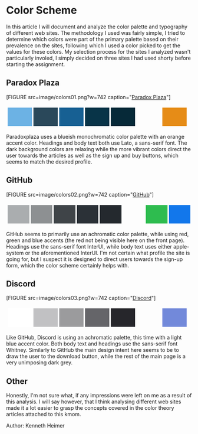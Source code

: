 ---
---
Color Scheme
=========================

In this article I will document and analyze the color palette and typography of different web sites. The methodology I used was fairly simple, I tried to determine which colors were part of the primary palette based on their prevalence on the sites, following which I used a color picked to get the values for these colors. My selection process for the sites I analyzed wasn't particularly involed, I simply decided on three sites I had used shorty before starting the assignment.

Paradox Plaza
-----------------------

[FIGURE src=image/colors01.png?w=742 caption="[Paradox Plaza](https://forum.paradoxplaza.com 'Paradox Plaza')"]

<table style="border-spacing: 4px; border-collapse: separate">
	<tr>
		<td style="height: 50px; width: 50px; background-color: #6cb2e4">
		<td style="height: 50px; width: 50px; background-color: #2a485a">
		<td style="height: 50px; width: 50px; background-color: #176093">
		<td style="height: 50px; width: 50px; background-color: #083448">
		<td style="height: 50px; width: 50px; background-color: #062938">
		<td style="height: 50px; width: 50px">
		<td style="height: 50px; width: 50px; background-color: #e68c17">
	</tr>
</table>

Paradoxplaza uses a blueish monochromatic color palette with an orange accent color. Headings and body text both use Lato, a sans-serif font. The dark background colors are relaxing while the more vibrant colors direct the user towards the articles as well as the sign up and buy buttons, which seems to match the desired profile.

GitHub
-----------------------

[FIGURE src=image/colors02.png?w=742 caption="[GitHub](https://github.com 'GitHub')"]

<table style="border-spacing: 4px; border-collapse: separate">
	<tr>
		<td style="height: 50px; width: 50px; background-color: #aaadaf">
		<td style="height: 50px; width: 50px; background-color: #8d9092">
		<td style="height: 50px; width: 50px; background-color: #3f4448">
		<td style="height: 50px; width: 50px; background-color: #2b3137">
		<td style="height: 50px; width: 50px; background-color: #24292e">
		<td style="height: 50px; width: 50px">
		<td style="height: 50px; width: 50px; background-color: #2ebc4f">
		<td style="height: 50px; width: 50px; background-color: #1277eb">
	</tr>
</table>

GitHub seems to primarily use an achromatic color palette, while using red, green and blue accents (the red not being visible here on the front page). Headings use the sans-serif font InterUI, while body text uses either apple-system or the aforementioned InterUI. I'm not certain what profile the site is going for, but I suspect it is designed to direct users towards the sign-up form, which the color scheme certainly helps with.

Discord
-----------------------

[FIGURE src=image/colors03.png?w=742 caption="[Discord](https://discordapp.com 'Discord')"]

<table style="border-spacing: 4px; border-collapse: separate">
	<tr>
		<td style="height: 50px; width: 50px; background-color: #ffffff">
		<td style="height: 50px; width: 50px; background-color: #c1c1c3">
		<td style="height: 50px; width: 50px; background-color: #9b9b9d">
		<td style="height: 50px; width: 50px; background-color: #656569">
		<td style="height: 50px; width: 50px; background-color: #26262b">
		<td style="height: 50px; width: 50px">
		<td style="height: 50px; width: 50px; background-color: #7289da">
	</tr>
</table>

Like GitHub, Discord is using an achromatic palette, this time with a light blue accent color. Both body text and headings use the sans-serif font Whitney. Similarly to GitHub the main design intent here seems to be to draw the user to the download button, while the rest of the main page is a very unimposing dark grey.

Other
-----------------------

Honestly, I'm not sure what, if any impressions were left on me as a result of this analysis. I will say however, that I think analysing different web sites made it a lot easier to grasp the concepts covered in the color theory articles attached to this kmom.

Author: Kenneth Heimer
